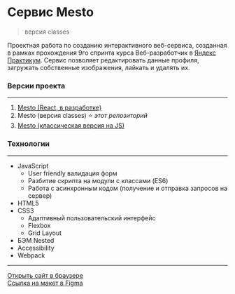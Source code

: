 # **Cервис Mesto**
> версия classes

Проектная работа по созданию интерактивного веб-сервиса, созданная в рамках прохождения 9го спринта курса Веб-разработчик в [Яндекс Практикум](https://practicum.yandex.ru "сервис онлайн-образования"). Сервис позволяет редактировать данные профиля, загружать собственные изображения, лайкать и удалять их.

### **Версии проекта**
***
1. [Mesto (React, в разработке)](https://github.com/romankrivopalov/mesto)
1. Mesto (версия classes) :star: *этот репозиторий*
2. [Mesto (классическая версия на JS)](https://github.com/romankrivopalov/mesto-classic)

### **Технологии**
***
* JavaScript
  * User friendly валидация форм
  * Разбитие скрипта на модули с классами (ES6)
  * Работа с асинхронным кодом (получение и отправка запросов на сервер)
* HTML5
* CSS3
  * Адаптивный пользовательский интерфейс
  * Flexbox
  * Grid Layout
* БЭМ Nested
* Accessibility
* Webpack

***
[Открыть сайт в браузере](https://romankrivopalov.github.io/mesto-classes/)\
[Ссылка на макет в Figma](https://www.figma.com/file/2cn9N9jSkmxD84oJik7xL7/JavaScript.-Sprint-4?node-id=0%3A1)
